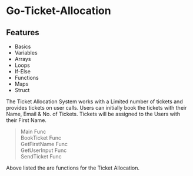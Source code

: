 # Go-Ticket-Allocation
## Features
- Basics
- Variables
- Arrays
- Loops
- If-Else
- Functions
- Maps
- Struct

The Ticket Allocation System works with a Limited number of tickets and provides tickets on user calls.
Users can initially book the tickets with their Name, Email & No. of Tickets.
Tickets will be assigned to the Users with their First Name.

> Main Func \
> BookTicket Func \
> GetFirstName Func \
> GetUserInput Func \
> SendTicket Func 

Above listed the are functions for the Ticket Allocation.
